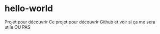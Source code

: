 # hello-world
Projet pour découvrir
Ce projet pour découvrir Github et voir si ça me sera utile OU PAS
